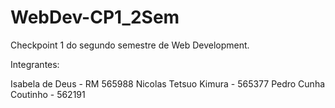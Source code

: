# WebDev-CP1_2Sem
Checkpoint 1 do segundo semestre de Web Development.

Integrantes:

Isabela de Deus - RM 565988
Nicolas Tetsuo Kimura - 565377
Pedro Cunha Coutinho - 562191